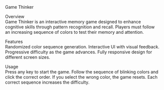 Game Thinker

Overview
</br>
Game Thinker is an interactive memory game designed to enhance cognitive skills through pattern recognition and recall.
Players must follow an increasing sequence of colors to test their memory and attention.

Features </br>
Randomized color sequence generation.
Interactive UI with visual feedback.
Progressive difficulty as the game advances.
Fully responsive design for different screen sizes.

Usage </br>
Press any key to start the game.
Follow the sequence of blinking colors and click the correct order.
If you select the wrong color, the game resets.
Each correct sequence increases the difficulty.
